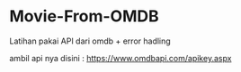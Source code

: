 # Movie-From-OMDB

Latihan pakai API dari omdb + error hadling

ambil api nya disini :
https://www.omdbapi.com/apikey.aspx
